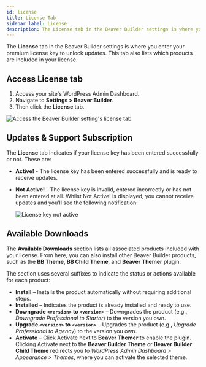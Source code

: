 ```yaml
---
id: license
title: License Tab
sidebar_label: License
description: The License tab in the Beaver Builder settings is where you enter your premium license key to unlock updates. This tab also lists which products are included in your license.
---
```


The **License** tab in the Beaver Builder settings is where you enter your premium license key to unlock updates. This tab also lists which products are included in your license.

## Access License tab

1. Access your site's WordPress Admin Dashboard.
2. Navigate to **Settings > Beaver Builder**.
3. Then click the **License** tab.

![Access the Beaver Builder setting's license tab](/img/beaver-builder/settings--license--1.jpg)

## Updates & Support Subscription

The **License** tab indicates if your license key has been entered successfully or not. These are:

- **Active!** - The license key has been entered successfully and is ready to receive updates.

- **Not Active!** - The license key is invalid, entered incorrectly or has not been entered at all. Whilst Not Active! is displayed, you cannot receive updates and you’ll see the following notification:

    ![License key not active](/img/beaver-builder/settings--license--2.jpg)

## Available Downloads

The **Available Downloads** section lists all associated products included with your license. From here, you can also install other Beaver Builder products, such as the **BB Theme**, **BB Child Theme**, and **Beaver Themer** plugin.

The section uses several suffixes to indicate the status or actions available for each product:

- **Install** – Installs the product automatically without requiring additional steps.
- **Installed** – Indicates the product is already installed and ready to use.
- **Downgrade `<version>` to `<version>`** – Downgrades the product (e.g., _Downgrade Professional to Starter_) to the version you own.
- **Upgrade `<version>` to `<version>`** – Upgrades the product (e.g., _Upgrade Professional to Agency_) to the version you own.
- **Activate** – Click Activate next to **Beaver Themer** to enable the plugin. Clicking Activate next to the **Beaver Builder Theme** or **Beaver Builder Child Theme** redirects you to _WordPress Admin Dashboard > Appearance > Themes_, where you can activate the selected theme.
